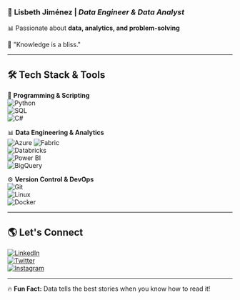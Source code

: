 ### 🚀 **Lisbeth Jiménez** | *Data Engineer & Data Analyst*  
📊 Passionate about **data, analytics, and problem-solving**  

🌟 "Knowledge is a bliss."  

---  

## 🛠 **Tech Stack & Tools**  
🚀 **Programming & Scripting**  
![Python](https://img.shields.io/badge/-Python-3776AB?style=for-the-badge&logo=python&logoColor=white)  
![SQL](https://img.shields.io/badge/-SQL-4479A1?style=for-the-badge&logo=Microsoft-SQL-Server&logoColor=white)  
![C#](https://img.shields.io/badge/-C%23-239120?style=for-the-badge&logo=c-sharp&logoColor=white)  

📊 **Data Engineering & Analytics**  
![Azure](https://img.shields.io/badge/-Microsoft_Azure-0078D4?style=for-the-badge&logo=microsoft-azure&logoColor=white)
![Fabric](https://img.shields.io/badge/-Microsoft_Fabric-9B59B6?style=for-the-badge&logo=microsoft&logoColor=white)  
![Databricks](https://img.shields.io/badge/-Databricks-FF3621?style=for-the-badge&logo=databricks&logoColor=white)  
![Power BI](https://img.shields.io/badge/-Power_BI-F2C811?style=for-the-badge&logo=power-bi&logoColor=black)  
![BigQuery](https://img.shields.io/badge/-Google_BigQuery-4285F4?style=for-the-badge&logo=google-cloud&logoColor=white)  

⚙️ **Version Control & DevOps**  
![Git](https://img.shields.io/badge/-Git-F05032?style=for-the-badge&logo=git&logoColor=white)  
![Linux](https://img.shields.io/badge/-Linux-FCC624?style=for-the-badge&logo=linux&logoColor=black)  
![Docker](https://img.shields.io/badge/-Docker-2496ED?style=for-the-badge&logo=docker&logoColor=white)  

---  

## 🌎 **Let's Connect**  
[![LinkedIn](https://img.shields.io/badge/-LinkedIn-0077B5?style=for-the-badge&logo=linkedin&logoColor=white)](https://linkedin.com/in/jimenezlisbeth-)  
[![Twitter](https://img.shields.io/badge/-Twitter-1DA1F2?style=for-the-badge&logo=twitter&logoColor=white)](https://twitter.com/lisbethjimenezx)  
[![Instagram](https://img.shields.io/badge/-Instagram-E4405F?style=for-the-badge&logo=instagram&logoColor=white)](https://instagram.com/lisbethjimenez)  

---  

🔥 **Fun Fact:** Data tells the best stories when you know how to read it!
